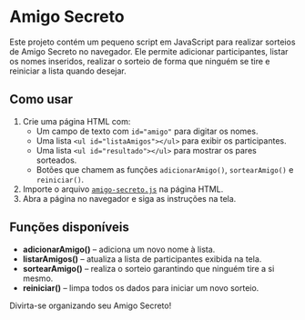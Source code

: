 # Amigo Secreto

Este projeto contém um pequeno script em JavaScript para realizar sorteios de Amigo Secreto no navegador. Ele permite adicionar participantes, listar os nomes inseridos, realizar o sorteio de forma que ninguém se tire e reiniciar a lista quando desejar.

## Como usar

1. Crie uma página HTML com:
   - Um campo de texto com `id="amigo"` para digitar os nomes.
   - Uma lista `<ul id="listaAmigos"></ul>` para exibir os participantes.
   - Uma lista `<ul id="resultado"></ul>` para mostrar os pares sorteados.
   - Botões que chamem as funções `adicionarAmigo()`, `sortearAmigo()` e `reiniciar()`.
2. Importe o arquivo [`amigo-secreto.js`](amigo-secreto.js) na página HTML.
3. Abra a página no navegador e siga as instruções na tela.

## Funções disponíveis

- **adicionarAmigo()** – adiciona um novo nome à lista.
- **listarAmigos()** – atualiza a lista de participantes exibida na tela.
- **sortearAmigo()** – realiza o sorteio garantindo que ninguém tire a si mesmo.
- **reiniciar()** – limpa todos os dados para iniciar um novo sorteio.

Divirta-se organizando seu Amigo Secreto!

